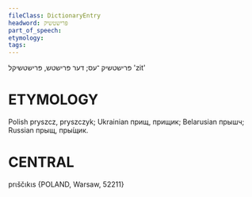 ```yaml
---
fileClass: DictionaryEntry
headword: פּרישטשיק
part_of_speech: 
etymology: 
tags: 
---
```

פּרישטשיק
־עס;
דער
פּרישטש, פּרישטשיקל
'zit'

ETYMOLOGY
===========
Polish pryszcz, pryszczyk; Ukrainian прищ, прищик; Belarusian прышч; Russian прыщ, пры́щик. 

CENTRAL
========

prɩščɩkɩs {POLAND, Warsaw, 52211}